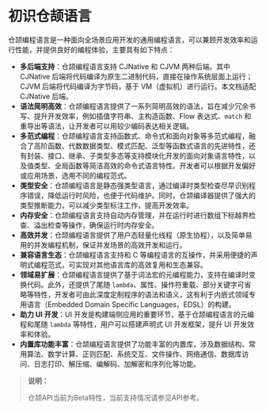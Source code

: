 # 初识仓颉语言

仓颉编程语言是一种面向全场景应用开发的通用编程语言，可以兼顾开发效率和运行性能，并提供良好的编程体验，主要具有如下特点：

- **多后端支持**：仓颉编程语言支持 CJNative 和 CJVM 两种后端。其中 CJNative 后端将代码编译为原生二进制代码，直接在操作系统层面上运行；CJVM 后端将代码编译为字节码，基于 VM（虚拟机）进行运行。本文档适配 CJNative 后端。
- **语法简明高效**：仓颉编程语言提供了一系列简明高效的语法，旨在减少冗余书写、提升开发效率，例如插值字符串、主构造函数、Flow 表达式、`match` 和重导出等语法，让开发者可以用较少编码表达相关逻辑。
- **多范式编程**：仓颉编程语言支持函数式、命令式和面向对象等多范式编程，融合了高阶函数、代数数据类型、模式匹配、泛型等函数式语言的先进特性，还有封装、接口、继承、子类型多态等支持模块化开发的面向对象语言特性，以及值类型、全局函数等简洁高效的命令式语言特性。开发者可以根据开发偏好或应用场景，选用不同的编程范式。
- **类型安全**：仓颉编程语言是静态强类型语言，通过编译时类型检查尽早识别程序错误，降低运行时风险，也便于代码维护。同时，仓颉编译器提供了强大的类型推断能力，可以减少类型标注工作，提高开发效率。
- **内存安全**：仓颉编程语言支持自动内存管理，并在运行时进行数组下标越界检查、溢出检查等操作，确保运行时内存安全。
- **高效并发**：仓颉编程语言提供了用户态轻量化线程（原生协程），以及简单易用的并发编程机制，保证并发场景的高效开发和运行。
- **兼容语言生态**：仓颉编程语言支持和 C 等编程语言的互操作，并采用便捷的声明式编程范式，可实现对其他语言库的高效复用和生态兼容。
- **领域易扩展**：仓颉编程语言提供了基于词法宏的元编程能力，支持在编译时变换代码。此外，还提供了尾随 `lambda`、属性、操作符重载、部分关键字可省略等特性，开发者可由此深度定制程序的语法和语义，这有利于内嵌式领域专用语言（Embedded Domain Specific Languages，EDSL）的构建。
- **助力 UI 开发**：UI 开发是构建端侧应用的重要环节，基于仓颉编程语言的元编程和尾随 `lambda` 等特性，用户可以搭建声明式 UI 开发框架，提升 UI 开发效率和体验。
- **内置库功能丰富**：仓颉编程语言提供了功能丰富的内置库，涉及数据结构、常用算法、数学计算、正则匹配、系统交互、文件操作、网络通信、数据库访问、日志打印、解压缩、编解码、加解密和序列化等功能。

> **说明：**
>
> 仓颉API当前为Beta特性，当前支持情况请参见API参考。